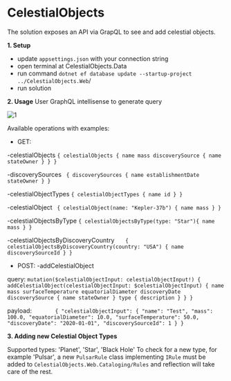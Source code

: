 # CelestialObjects

The solution exposes an API via GrapQL to see and add celestial objects.

**1. Setup**

  - update `appsettings.json` with your connection string
  - open terminal at CelestialObjects.Data
  - run command `dotnet ef database update --startup-project ../CelestialObjects.Web`/ 
  - run solution
  
**2. Usage**
User GraphQL intellisense to generate query

![1](https://user-images.githubusercontent.com/11473343/123823114-9141bb00-d905-11eb-9760-5464b37b460f.jpg)

Available operations with examples:
 - GET: 
 
 -celestialObjects
 `{
  celestialObjects {
    name
    mass
    discoverySource {
      name
      stateOwner
    }
  }
}`

 -discoverySources
` {
  discoverySources {
    name
    establishmentDate
    stateOwner
  }
}`

 -celestialObjectTypes
 `{
  celestialObjectTypes {
    name
    id
  }
}`

 -celestialObject
` {
  celestialObject(name: "Kepler-37b") {
    name
    mass
  }
}`

-celestialObjectsByType
`{
  celestialObjectsByType(type: "Star"){
    name
    mass
  }
}`

-celestialObjectsByDiscoveryCountry
`	{
  celestialObjectsByDiscoveryCountry(country: "USA") {
    name
    discoverySourceId
  }
}`

 - POST: 
 -addCelestialObject
 
query:
`mutation($celestialObjectInput: celestialObjectInput!) {
  addCelestialObject(celestialObjectInput: $celestialObjectInput) {
    name
    mass
    surfaceTemperature
    equatorialDiameter
    discoveryDate
    discoverySource {
      name
      stateOwner
    }
    type {
      description
    }
  }
}`

payload:
`		{
  "celestialObjectInput":
  {
    "name": "Test",
    "mass": 100.0,
    "equatorialDiameter": 10.0,
    "surfaceTemperature": 50.0,
    "discoveryDate": "2020-01-01",
    "discoverySourceId": 1
  }
}`

**3. Adding new Celestial Object Types**

Supported types: 'Planet', 'Star', 'Black Hole'
To check for a new type, for example 'Pulsar', a new `PulsarRule` class implementing `IRule` must be added to `CelestialObjects.Web.Cataloging/Rules` and reflection will take care of the rest.

